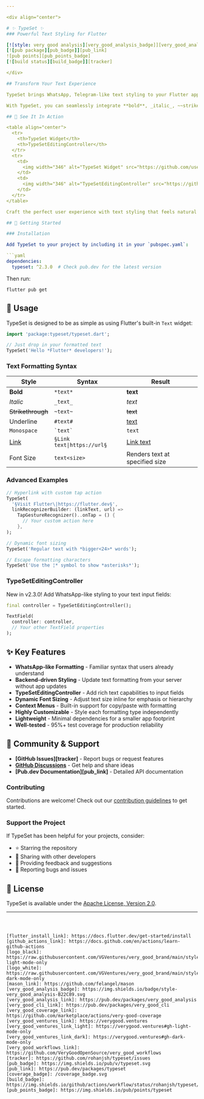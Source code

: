 ```yaml
---

<div align="center">

# ✨ TypeSet ✨
### Powerful Text Styling for Flutter

[![style: very good analysis][very_good_analysis_badge]][very_good_analysis_link]
[![pub package][pub_badge]][pub_link]
![pub points][pub_points_badge]
[![build status][build_badge]][tracker]

</div>

## Transform Your Text Experience

TypeSet brings WhatsApp, Telegram-like text styling to your Flutter apps with a powerful twist. Create rich, dynamic text experiences that can be driven by your backend or controlled directly in your UI.

With TypeSet, you can seamlessly integrate **bold**, _italic_, ~~strikethrough~~, underlined text, `monospace`, hyperlinks, and even dynamic font sizing without complex widgets or convoluted styling code.

## 📱 See It In Action

<table align="center">
  <tr>
    <th>TypeSet Widget</th>
    <th>TypeSetEditingController</th>
  </tr>
  <tr>
    <td>
      <img width="346" alt="TypeSet Widget" src="https://github.com/user-attachments/assets/a0f9695d-5735-426d-9f66-5e7e991791fa">
    </td>
    <td>
      <img width="346" alt="TypeSetEditingController" src="https://github.com/user-attachments/assets/6ecc0930-c38f-4253-807c-c8fcd8fb6482">
    </td>
  </tr>
</table>

Craft the perfect user experience with text styling that feels natural to your users. TypeSet makes it easy to implement rich text features that would otherwise require complex custom solutions.

## 🚀 Getting Started

### Installation

Add TypeSet to your project by including it in your `pubspec.yaml`:

```yaml
dependencies:
  typeset: ^2.3.0  # Check pub.dev for the latest version
```

Then run:

```shell
flutter pub get
```

## 💎 Usage

TypeSet is designed to be as simple as using Flutter's built-in `Text` widget:

```dart
import 'package:typeset/typeset.dart';

// Just drop in your formatted text
TypeSet('Hello *Flutter* developers!');
```

### Text Formatting Syntax

| Style | Syntax | Result |
|-------|--------|--------|
| **Bold** | `*text*` | **text** |
| _Italic_ | `_text_` | _text_ |
| ~~Strikethrough~~ | `~text~` | ~~text~~ |
| Underline | `#text#` | <u>text</u> |
| `Monospace` | `` `text` `` | `text` |
| [Link](https://flutter.dev) | `§Link text\|https://url§` | [Link text](https://url) |
| Font Size | `text<size>` | Renders text at specified size |

### Advanced Examples

```dart
// Hyperlink with custom tap action
TypeSet(
  '§Visit Flutter\|https://flutter.dev§',
  linkRecognizerBuilder: (linkText, url) =>
    TapGestureRecognizer()..onTap = () {
      // Your custom action here
    },
);

// Dynamic font sizing
TypeSet('Regular text with *bigger<24>* words');

// Escape formatting characters
TypeSet('Use the ¦* symbol to show *asterisks*');
```

### TypeSetEditingController

New in v2.3.0! Add WhatsApp-like styling to your text input fields:

```dart
final controller = TypeSetEditingController();

TextField(
  controller: controller,
  // Your other TextField properties
);
```
## ✨ Key Features

- **WhatsApp-like Formatting** - Familiar syntax that users already understand
- **Backend-driven Styling** - Update text formatting from your server without app updates
- **TypeSetEditingController** - Add rich text capabilities to input fields
- **Dynamic Font Sizing** - Adjust text size inline for emphasis or hierarchy
- **Context Menus** - Built-in support for copy/paste with formatting
- **Highly Customizable** - Style each formatting type independently
- **Lightweight** - Minimal dependencies for a smaller app footprint
- **Well-tested** - 95%+ test coverage for production reliability

## 🤝 Community & Support

- **[GitHub Issues][tracker]** - Report bugs or request features
- **[GitHub Discussions](https://github.com/rohanjsh/typeset/discussions)** - Get help and share ideas
- **[Pub.dev Documentation][pub_link]** - Detailed API documentation

### Contributing

Contributions are welcome! Check out our [contribution guidelines](https://github.com/rohanjsh/typeset/blob/main/CONTRIBUTING.md) to get started.

### Support the Project

If TypeSet has been helpful for your projects, consider:
- ⭐ Starring the repository
- 🔄 Sharing with other developers
- 💬 Providing feedback and suggestions
- 🐛 Reporting bugs and issues

## 📝 License

TypeSet is available under the [Apache License, Version 2.0](https://github.com/rohanjsh/typeset/blob/main/LICENSE).

---
```



[flutter_install_link]: https://docs.flutter.dev/get-started/install
[github_actions_link]: https://docs.github.com/en/actions/learn-github-actions
[logo_black]: https://raw.githubusercontent.com/VGVentures/very_good_brand/main/styles/README/vgv_logo_black.png#gh-light-mode-only
[logo_white]: https://raw.githubusercontent.com/VGVentures/very_good_brand/main/styles/README/vgv_logo_white.png#gh-dark-mode-only
[mason_link]: https://github.com/felangel/mason
[very_good_analysis_badge]: https://img.shields.io/badge/style-very_good_analysis-B22C89.svg
[very_good_analysis_link]: https://pub.dev/packages/very_good_analysis
[very_good_cli_link]: https://pub.dev/packages/very_good_cli
[very_good_coverage_link]: https://github.com/marketplace/actions/very-good-coverage
[very_good_ventures_link]: https://verygood.ventures
[very_good_ventures_link_light]: https://verygood.ventures#gh-light-mode-only
[very_good_ventures_link_dark]: https://verygood.ventures#gh-dark-mode-only
[very_good_workflows_link]: https://github.com/VeryGoodOpenSource/very_good_workflows
[tracker]: https://github.com/rohanjsh/typeset/issues
[pub_badge]: https://img.shields.io/pub/v/typeset.svg
[pub_link]: https://pub.dev/packages/typeset
[coverage_badge]: /coverage_badge.svg
[build_badge]: https://img.shields.io/github/actions/workflow/status/rohanjsh/typeset/main.yaml
[pub_points_badge]: https://img.shields.io/pub/points/typeset
